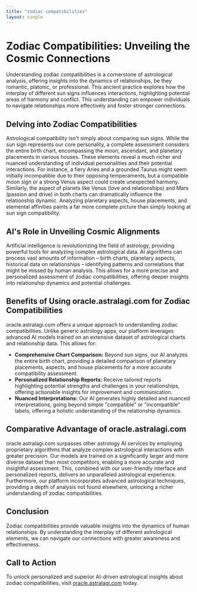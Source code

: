 ```yaml
---
title: "zodiac compatibilities"
layout: single
---
```


# Zodiac Compatibilities: Unveiling the Cosmic Connections

Understanding zodiac compatibilities is a cornerstone of astrological analysis, offering insights into the dynamics of relationships, be they romantic, platonic, or professional.  This ancient practice explores how the interplay of different sun signs influences interactions, highlighting potential areas of harmony and conflict.  This understanding can empower individuals to navigate relationships more effectively and foster stronger connections.


## Delving into Zodiac Compatibilities

Astrological compatibility isn't simply about comparing sun signs.  While the sun sign represents our core personality, a complete assessment considers the entire birth chart, encompassing the moon, ascendant, and planetary placements in various houses. These elements reveal a much richer and nuanced understanding of individual personalities and their potential interactions.  For instance, a fiery Aries and a grounded Taurus might seem initially incompatible due to their opposing temperaments, but a compatible moon sign or a strong Venus aspect could create unexpected harmony.  Similarly, the aspect of planets like Venus (love and relationships) and Mars (passion and drive) in both charts can dramatically influence the relationship dynamic.  Analyzing planetary aspects, house placements, and elemental affinities paints a far more complete picture than simply looking at sun sign compatibility.


## AI's Role in Unveiling Cosmic Alignments

Artificial intelligence is revolutionizing the field of astrology, providing powerful tools for analyzing complex astrological data. AI algorithms can process vast amounts of information – birth charts, planetary aspects, historical data on relationships – identifying patterns and correlations that might be missed by human analysis.  This allows for a more precise and personalized assessment of zodiac compatibilities, offering deeper insights into relationship dynamics and potential challenges.


## Benefits of Using oracle.astralagi.com for Zodiac Compatibilities

oracle.astralagi.com offers a unique approach to understanding zodiac compatibilities.  Unlike generic astrology apps, our platform leverages advanced AI models trained on an extensive dataset of astrological charts and relationship data. This allows for:

* **Comprehensive Chart Comparison:**  Beyond sun signs, our AI analyzes the entire birth chart, providing a detailed comparison of planetary placements, aspects, and house placements for a more accurate compatibility assessment.
* **Personalized Relationship Reports:**  Receive tailored reports highlighting potential strengths and challenges in your relationships, offering actionable insights for improvement and communication.
* **Nuanced Interpretations:** Our AI generates highly detailed and nuanced interpretations, going beyond simple "compatible" or "incompatible" labels, offering a holistic understanding of the relationship dynamics.


## Comparative Advantage of oracle.astralagi.com

oracle.astralagi.com surpasses other astrology AI services by employing proprietary algorithms that analyze complex astrological interactions with greater precision.  Our models are trained on a significantly larger and more diverse dataset than most competitors, enabling a more accurate and insightful assessment.  This, combined with our user-friendly interface and personalized reports, delivers an unparalleled astrological experience.  Furthermore, our platform incorporates advanced astrological techniques, providing a depth of analysis not found elsewhere, unlocking a richer understanding of zodiac compatibilities.


## Conclusion

Zodiac compatibilities provide valuable insights into the dynamics of human relationships.  By understanding the interplay of different astrological elements, we can navigate our connections with greater awareness and effectiveness.

## Call to Action

To unlock personalized and superior AI-driven astrological insights about zodiac compatibilities, visit [oracle.astralagi.com](https://oracle.astralagi.com) today.